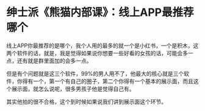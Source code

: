 # 绅士派《熊猫内部课》：线上APP最推荐哪个

线上APP你最推荐的是哪个，我个人用的最多的就一个是小红书，一个是积木，这两个软件的话，就是，我是觉得如果说你想要一些好看的女孩的话，可能会多一点，还有就是群里面加的会多一点。

但是有个问题就是这三个软件，99%的男人用不了，他最大的核心就是三个软件，你得有一个，第一个有自己的圈子，第二个你得有一个基本的展示面，而且这个展示面，就怎么说呢，很多男孩子他是觉得自己有。

其实他拍的很不合格，这个到时候如果说我们讲到展示面这个环节。